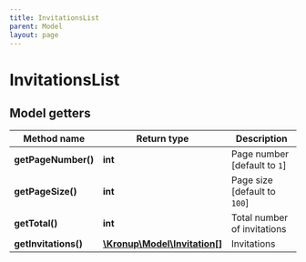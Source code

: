 ```yaml
---
title: InvitationsList
parent: Model
layout: page
---
```


# InvitationsList

## Model getters

Method name | Return type | Description
------------ | ------------- | -------------
**getPageNumber()** | **int** | Page number   [default to `1`]
**getPageSize()** | **int** | Page size   [default to `100`]
**getTotal()** | **int** | Total number of invitations
**getInvitations()** | [**\Kronup\Model\Invitation[]**](../Invitation) | Invitations

